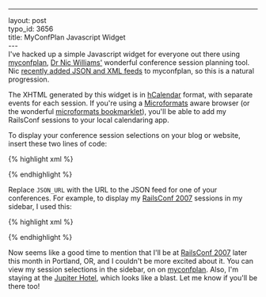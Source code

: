 ------------------------------------------------------------------------

layout: post\
typo\_id: 3656\
title: MyConfPlan Javascript Widget\
---\
I've hacked up a simple Javascript widget for everyone out there using
[myconfplan](http://myconfplan.com), [Dr Nic
Williams'](http://drnicwilliams.com/) wonderful conference session
planning tool. Nic [recently added JSON and XML
feeds](http://blog.myconfplan.com/2007/04/30/xml-and-json-exports-of-session-plans/)
to myconfplan, so this is a natural progression.

The XHTML generated by this widget is in
[hCalendar](http://microformats.org/wiki/hcalendar) format, with
separate events for each session. If you're using a
[Microformats](http://microformats.org/) aware browser (or the wonderful
<a href="javascript:if%20(!document.getElementById('MF_jq'))%20{var%20q=document.createElement('script');q.setAttribute('id',%20'MF_jq');q.setAttribute('src',%20'http://leftlogic.com/js/jquery.js');document.getElementsByTagName('body')[0].appendChild(q);}%20var%20s=document.createElement('script');s.setAttribute('id','MF_loader');%20s.setAttribute('src',%20'http://leftlogic.com/js/microformats.js');document.getElementsByTagName('head')[0].appendChild(s);void(s);">microformats
bookmarklet</a>), you'll be able to add my RailsConf sessions to your
local calendaring app.

To display your conference session selections on your blog or website,
insert these two lines of code:

{% highlight xml %}

<script src="http://files.jnewland.com/display_myconfplan.js" type="text/javascript">
</script>
<script src="JSON_URL?callback=display_myconfplan" type="text/javascript">
</script>
{% endhighlight %}

Replace `JSON_URL` with the URL to the JSON feed for one of your
conferences. For example, to display my [RailsConf
2007](http://conferences.oreillynet.com/rails/) sessions in my sidebar,
I used this:

{% highlight xml %}

<script src="http://files.jnewland.com/display_myconfplan.js" type="text/javascript">
</script>
<script src="http://myconfplan.com/users/jnewland/conferences/RailsConf2007.js?callback=display_myconfplan" type="text/javascript">
</script>
{% endhighlight %}

Now seems like a good time to mention that I'll be at [RailsConf
2007](http://conferences.oreillynet.com/rails/) later this month in
Portland, OR, and I couldn't be more excited about it. You can view my
session selections in the sidebar, on on
[myconfplan](http://myconfplan.com/conferences/RailsConf2007/users/jnewland).
Also, I'm staying at the [Jupiter Hotel](http://www.jupiterhotel.com/),
which looks like a blast. Let me know if you'll be there too!
